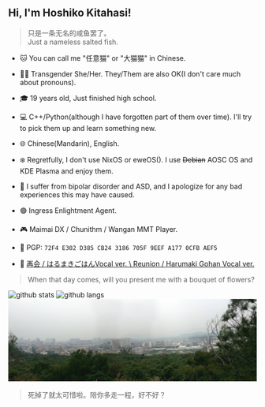 ## Hi, I'm Hoshiko Kitahasi!
> 只是一条无名的咸鱼罢了。   
> Just a nameless salted fish.

* 🐱 You can call me "任意猫" or "大猫猫" in Chinese.

* 🏳️‍⚧️ Transgender She/Her. They/Them are also OK(I don't care much about pronouns).
* 🎓 19 years old, Just finished high school.
* 💻 C++/Python(although I have forgotten part of them over time). I'll try to pick them up and learn something new.
* 🌐 Chinese(Mandarin), English.
* ❄️ Regretfully, I don't use NixOS or eweOS(). I use ~~Debian~~ AOSC OS and KDE Plasma and enjoy them.
* 💊 I suffer from bipolar disorder and ASD, and I apologize for any bad experiences this may have caused.
* 🟢 Ingress Enlightment Agent.
* 🎮 Maimai DX / Chunithm / Wangan MMT Player.
* 🔐 PGP: `72F4 E302 D385 CB24 3186 705F 9EEF A177 0CFB AEF5`
* 🎵 [再会 / はるまきごはんVocal ver. \ Reunion / Harumaki Gohan Vocal ver.](https://www.youtube.com/watch?v=U0bTlwXLUmM)

> When that day comes, will you present me with a bouquet of flowers?

![github stats](https://github-readme-stats.vercel.app/api?username=anyneko&show_icons=true&title_color=f19483&icon_color=f19483)
![github langs](https://github-readme-stats.vercel.app/api/top-langs?username=anyneko&show_icons=true&title_color=9483f1&icon_color=9483f1&layout=compact)
![曾经在某处拍的一张照片。用来做梦核或者旧核刚刚好。](PANO_20170304_153510.jpg)
> 死掉了就太可惜啦。陪你多走一程，好不好？
